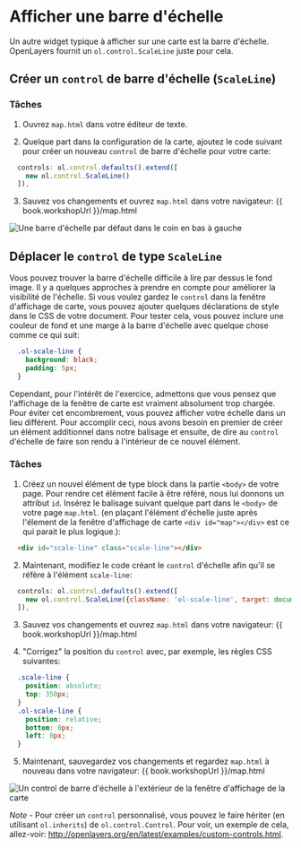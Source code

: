 # Afficher une barre d'échelle

Un autre widget typique à afficher sur une carte est la barre d'échelle.  OpenLayers fournit un `ol.control.ScaleLine` juste pour cela.

## Créer un `control` de barre d'échelle (`ScaleLine`)

### Tâches

1.  Ouvrez `map.html` dans votre éditeur de texte.

2.  Quelque part dans la configuration de la carte, ajoutez le code suivant pour créer un nouveau `control` de barre d'échelle pour votre carte:

  ```js
    controls: ol.control.defaults().extend([
      new ol.control.ScaleLine()
    ]),
  ```

3.  Sauvez vos changements et ouvrez `map.html` dans votre navigateur: {{ book.workshopUrl }}/map.html

  ![Une barre d'échelle par défaut dans le coin en bas à gauche](./scaleline1.png)

## Déplacer le `control` de type `ScaleLine`

Vous pouvez trouver la barre d'échelle difficile à lire par dessus le fond image. Il y a quelques approches à prendre en compte pour améliorer la visibilité de l'échelle.  Si vous voulez gardez le `control` dans la fenêtre d'affichage de carte, vous pouvez ajouter quelques déclarations de style dans le CSS de votre document. Pour tester cela, vous pouvez inclure une couleur de fond et une marge à la barre d'échelle avec quelque chose comme ce qui suit:

```css
  .ol-scale-line {
    background: black;
    padding: 5px;
  }
```

Cependant, pour l'intérêt de l'exercice, admettons que vous pensez que l'affichage de la fenêtre de carte est vraiment absolument trop chargée. Pour éviter cet encombrement, vous pouvez afficher votre échelle dans un lieu différent. Pour accomplir ceci, nous avons besoin en premier de créer un élément additionnel dans notre balisage et ensuite, de dire au `control` d'échelle de faire son rendu à l'intérieur de ce nouvel élément.

### Tâches

1.  Créez un nouvel élément de type block dans la partie `<body>` de votre page. Pour rendre cet élément facile à être référé, nous lui donnons un attribut `id`. Insérez le balisage suivant quelque part dans le `<body>` de votre page `map.html`. (en plaçant l'élément d'échelle juste après l'élement de la fenêtre d'affichage de carte `<div id="map"></div>` est ce qui parait le plus logique.):

  ```html
    <div id="scale-line" class="scale-line"></div>
  ```

2.  Maintenant, modifiez le code créant le `control` d'échelle afin qu'il se réfère à l'élément `scale-line`:

  ```js
    controls: ol.control.defaults().extend([
      new ol.control.ScaleLine({className: 'ol-scale-line', target: document.getElementById('scale-line')})
    ]),
  ```

3.  Sauvez vos changements et ouvrez `map.html` dans votre navigateur: {{ book.workshopUrl }}/map.html

4.  "Corrigez" la position du `control` avec, par exemple, les règles CSS suivantes:

  ```css
    .scale-line {
      position: absolute;
      top: 350px;
    }
    .ol-scale-line {
      position: relative;
      bottom: 0px;
      left: 0px;
    }
  ```

5.  Maintenant, sauvegardez vos changements et regardez `map.html` à nouveau dans votre navigateur: {{ book.workshopUrl }}/map.html

  ![Un `control` de barre d'échelle à l'extérieur de la fenêtre d'affichage de la carte](scaleline2.png)


*Note* - Pour créer un `control` personnalisé, vous pouvez le faire hériter (en utilisant `ol.inherits`) de `ol.control.Control`. Pour voir, un exemple de cela, allez-voir: http://openlayers.org/en/latest/examples/custom-controls.html.
